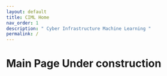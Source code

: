 ```yaml
---
layout: default
title: CIML Home
nav_order: 1
description: " Cyber Infrastructure Machine Learning "
permalink: /
---
```


# Main Page Under construction
